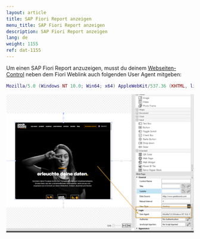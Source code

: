 ```yaml
---
layout: article
title: SAP Fiori Report anzeigen
menu_title: SAP Fiori Report anzeigen
description: SAP Fiori Report anzeigen
lang: de
weight: 1155
ref: dat-1155
---
```


Um einen SAP Fiori Report anzuzeigen, musst du deinem [Webseiten-Control](/controls/Extended/de-webpage.html) neben dem Fiori Weblink auch folgenden User Agent mitgeben:

```lua
Mozilla/5.0 (Windows NT 10.0; Win64; x64) AppleWebKit/537.36 (KHTML, like Gecko) Chrome/94.0.4606.81 Safari/537.36
```

![Webseiten-Control Header](/assets/images/data-sources/sap/SAP_Fiori/sapfioriheader.png)

